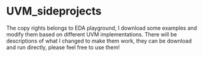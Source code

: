 # UVM_sideprojects

The copy rights belongs to EDA playground, I download some examples and modify them based on different UVM implementations.
There will be descriptions of what I changed to make them work, they can be download and run directly, please feel free to use them!
